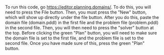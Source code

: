 To run this code, go https://editor.planning.domains/. To do this, you will need to press the File button. Then, you must press the "New" button, which will show up directly under the file button. After you do this, paste the domain file (domain.pddl) in the first file and the problem file (problem.pddl) in the second file. Then, you will then need to press the "solver" button at the top. Before clicking the green "Plan" button, you will need to make sure the domain file is set to the first file, and the problem file is set to the second file. Once you have made sure of this, press the green "Plan" button.
